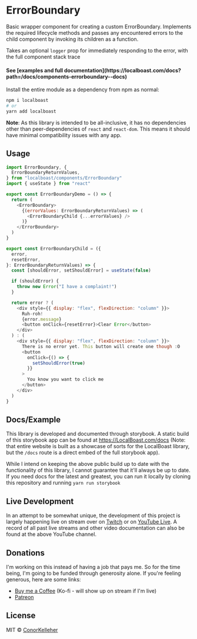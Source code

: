<!--- Autogenerated Readme. Do not edit. Edit the templates or config files instead. --->
<h1>ErrorBoundary</h1>
Basic wrapper component for creating a custom ErrorBoundary. Implements the required lifecycle methods and passes any encountered errors to the child component by invoking its children as a function.
  
  Takes an optional `logger` prop for immediately responding to the error, with the full component stack trace
<br>

<h4>See [examples and full documentation](https://localboast.com/docs?path=/docs/components-errorboundary--docs)</h4>

Install the entire module as a dependency from npm as normal:

```bash
npm i localboast
# or
yarn add localboast
```

**Note**: As this library is intended to be all-inclusive, it has no dependencies other than peer-dependencies of `react` and `react-dom`. This means it should have minimal compatibility issues with any app.

## Usage

```javascript
import ErrorBoundary, {
  ErrorBoundaryReturnValues,
} from "localboast/components/ErrorBoundary"
import { useState } from "react"

export const ErrorBoundaryDemo = () => {
  return (
    <ErrorBoundary>
      {(errorValues: ErrorBoundaryReturnValues) => (
        <ErrorBoundaryChild {...errorValues} />
      )}
    </ErrorBoundary>
  )
}

export const ErrorBoundaryChild = ({
  error,
  resetError,
}: ErrorBoundaryReturnValues) => {
  const [shouldError, setShouldError] = useState(false)

  if (shouldError) {
    throw new Error("I have a complaint!")
  }

  return error ? (
    <div style={{ display: "flex", flexDirection: "column" }}>
      Ruh-roh!
      {error.message}
      <button onClick={resetError}>Clear Error</button>
    </div>
  ) : (
    <div style={{ display: "flex", flexDirection: "column" }}>
      There is no error yet. This button will create one though :O
      <button
        onClick={() => {
          setShouldError(true)
        }}
      >
        You know you want to click me
      </button>
    </div>
  )
}

```
## Docs/Example

This library is developed and documented through storybook.
A static build of this storybook app can be found at https://LocalBoast.com/docs
(Note: that entire website is built as a showcase of sorts for the LocalBoast library, but the `/docs` route is a direct embed of the full storybook app).

While I intend on keeping the above public build up to date with the functionality of this library, I cannot guarantee that it'll always be up to date. If you need docs for the latest and greatest, you can run it locally by cloning this repository and running `yarn run storybook`

## Live Development

In an attempt to be somewhat unique, the development of this project is largely happening live on stream over on [Twitch](https://twitch.tv/localboast) or on [YouTube Live](http://youtube.com/channel/UCt-IaL4qQsOU6_rbS7zky1Q/live). A record of all past live streams and other video documentation can also be found at the above YouTube channel.

## Donations

I'm working on this instead of having a job that pays me. So for the time being, I'm going to be funded through generosity alone. If you're feeling generous, here are some links:

- [Buy me a Coffee](https://localboast.com/kofi) (Ko-fi - will show up on stream if I'm live)
- [Patreon](https://localboast.com/patreon)

## License

MIT © [ConorKelleher](https://github/com/ConorKelleher)